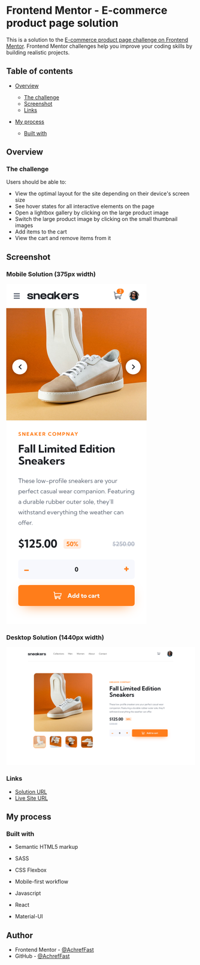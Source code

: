 # Frontend Mentor - E-commerce product page solution

This is a solution to the [E-commerce product page challenge on Frontend Mentor](https://www.frontendmentor.io/challenges/ecommerce-product-page-UPsZ9MJp6). Frontend Mentor challenges help you improve your coding skills by building realistic projects.

## Table of contents

- [Overview](#overview)

  - [The challenge](#the-challenge)
  - [Screenshot](#screenshot)
  - [Links](#links)

- [My process](#my-process)
  - [Built with](#built-with)

## Overview

### The challenge

Users should be able to:

- View the optimal layout for the site depending on their device's screen size
- See hover states for all interactive elements on the page
- Open a lightbox gallery by clicking on the large product image
- Switch the large product image by clicking on the small thumbnail images
- Add items to the cart
- View the cart and remove items from it

## Screenshot

### Mobile Solution (375px width)

![](./screenshots/mobile_solution.png)

### Desktop Solution (1440px width)

![](./screenshots/desktop_solution.png)

### Links

- [Solution URL](https://github.com/AchrefFast/Frontend-Mentor---E-commerce-product-page)
- [Live Site URL](https://frontend-mentor-interactive-comments-section-65ibh9fzl.vercel.app/)

## My process

### Built with

- Semantic HTML5 markup

- SASS

- CSS Flexbox

- Mobile-first workflow

- Javascript

- React

- Material-UI

## Author

- Frontend Mentor - [@AchrefFast](https://www.frontendmentor.io/profile/AchrefFast)
- GitHub - [@AchrefFast](https://github.com/AchrefFast)

